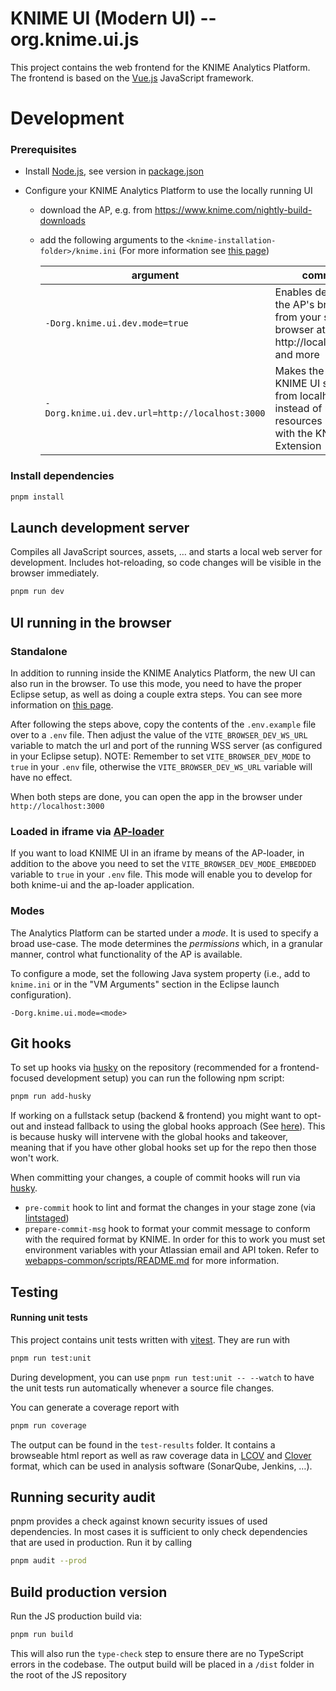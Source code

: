 # KNIME UI (Modern UI) -- org.knime.ui.js

This project contains the web frontend for the KNIME Analytics Platform.
The frontend is based on the [Vue.js] JavaScript framework.

# Development

### Prerequisites

- Install [Node.js][node], see version in [package.json](package.json)
- Configure your KNIME Analytics Platform to use the locally running UI

  - download the AP, e.g. from https://www.knime.com/nightly-build-downloads
  - add the following arguments to the `<knime-installation-folder>/knime.ini` (For more information see [this page][debugap])

    | argument                                       | comment                                                                                                            |
    | ---------------------------------------------- | ------------------------------------------------------------------------------------------------------------------ |
    | `-Dorg.knime.ui.dev.mode=true`                 | Enables debugging the AP's browser from your system browser at http://localhost:8888 and more                      |
    | `-Dorg.knime.ui.dev.url=http://localhost:3000` | Makes the AP use KNIME UI served from localhost instead of using the resources bundled with the KNIME UI Extension |

### Install dependencies

```sh
pnpm install
```

## Launch development server

Compiles all JavaScript sources, assets, … and starts a local web server for development. Includes hot-reloading, so
code changes will be visible in the browser immediately.

```sh
pnpm run dev
```

## UI running in the browser

### Standalone

In addition to running inside the KNIME Analytics Platform, the new UI can also run in the browser. To use this mode, you need to have the proper Eclipse setup, as well as doing a couple extra steps. You can see more information on [this page][debugapbrowser].

After following the steps above, copy the contents of the `.env.example` file over to a `.env` file. Then adjust the value of the `VITE_BROWSER_DEV_WS_URL` variable to match the url and port of the running WSS server (as configured in your Eclipse setup). NOTE: Remember to set `VITE_BROWSER_DEV_MODE` to `true` in your `.env` file, otherwise the `VITE_BROWSER_DEV_WS_URL` variable will have no effect.

When both steps are done, you can open the app in the browser under `http://localhost:3000`

### Loaded in iframe via [AP-loader](https://bitbucket.org/KNIME/knime-hub-ap-loader/src/master/)

If you want to load KNIME UI in an iframe by means of the AP-loader, in addition to the above you need to set the `VITE_BROWSER_DEV_MODE_EMBEDDED` variable to `true` in your `.env` file. This mode will enable you to develop for both knime-ui and the ap-loader application.

### Modes

The Analytics Platform can be started under a _mode_. It is used to specify a broad use-case.
The mode determines the _permissions_ which, in a granular manner, control what functionality of the AP is available.

To configure a mode, set the following Java system property (i.e., add to `knime.ini` or in the "VM Arguments" section in the Eclipse launch configuration).

```
-Dorg.knime.ui.mode=<mode>
```

## Git hooks

To set up hooks via [husky] on the repository (recommended for a frontend-focused development setup) you can run the following npm script:

```sh
pnpm run add-husky
```

If working on a fullstack setup (backend & frontend) you might want to opt-out and instead fallback to using the global hooks approach (See [here](https://knime-com.atlassian.net/wiki/spaces/SPECS/pages/3023077413/Git+Setup#Set-up-commit-message-template)). This is because husky will intervene with the global hooks and takeover, meaning that if you have other global hooks set up for the repo then those won't work.

When committing your changes, a couple of commit hooks will run via [husky].

- `pre-commit` hook to lint and format the changes in your stage zone (via [lintstaged])
- `prepare-commit-msg` hook to format your commit message to conform with the required format by KNIME. In order for this to work you must set environment variables with your Atlassian email and API token. Refer to [webapps-common/scripts/README.md](webapps-common/scripts/README.md) for more information.

## Testing

#### Running unit tests

This project contains unit tests written with [vitest].
They are run with

```sh
pnpm run test:unit
```

During development, you can use `pnpm run test:unit -- --watch` to have the unit tests run automatically whenever a
source file changes.

You can generate a coverage report with

```sh
pnpm run coverage
```

The output can be found in the `test-results` folder. It contains a browseable html report as well as raw coverage data in
[LCOV] and [Clover] format, which can be used in analysis software (SonarQube, Jenkins, …).

## Running security audit

pnpm provides a check against known security issues of used dependencies. In most cases it is sufficient to only check
dependencies that are used in production. Run it by calling

```sh
pnpm audit --prod
```

## Build production version

Run the JS production build via:

```sh
pnpm run build
```

This will also run the `type-check` step to ensure there are no TypeScript errors in the codebase. The output build will be placed in a `/dist` folder in the root of the JS repository

[vue.js]: https://vuejs.org/
[node]: https://knime-com.atlassian.net/wiki/spaces/SPECS/pages/905281540/Node.js+Installation
[vitest]: https://vitest.dev/
[lcov]: https://github.com/linux-test-project/lcov
[clover]: http://openclover.org/
[Installation guide]: https://docs.knime.com/latest/analytics_platform_installation_guide/index.html#_configuration_settings_and_knime_ini_file
[husky]: https://www.npmjs.com/package/husky
[lintstaged]: https://github.com/okonet/lint-staged
[debugap]: https://knime-com.atlassian.net/wiki/spaces/SPECS/pages/1418854401/Debug+the+KNIME+AP+Modern+UI+inside+the+AP
[debugapbrowser]: https://knime-com.atlassian.net/wiki/spaces/SPECS/pages/3054895127/Debug+KNIME+AP+Modern+UI+in+browser+w+Eclipse+back+end
